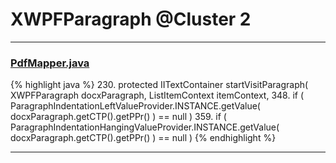 # XWPFParagraph @Cluster 2

***

### [PdfMapper.java](https://searchcode.com/codesearch/view/96673019/)
{% highlight java %}
230. protected IITextContainer startVisitParagraph( XWPFParagraph docxParagraph, ListItemContext itemContext,
348.             if ( ParagraphIndentationLeftValueProvider.INSTANCE.getValue( docxParagraph.getCTP().getPPr() ) == null )
359.             if ( ParagraphIndentationHangingValueProvider.INSTANCE.getValue( docxParagraph.getCTP().getPPr() ) == null )
{% endhighlight %}

***

